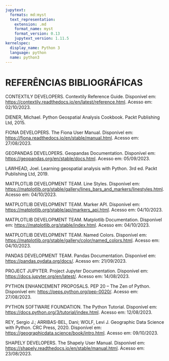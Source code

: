 ```yaml
---
jupytext:
  formats: md:myst
  text_representation:
    extension: .md
    format_name: myst
    format_version: 0.13
    jupytext_version: 1.11.5
kernelspec:
  display_name: Python 3
  language: python
  name: python3
---
```



# REFERÊNCIAS BIBLIOGRÁFICAS


CONTEXTILY DEVELOPERS. Contextily Reference Guide. Disponível em: <https://contextily.readthedocs.io/en/latest/reference.html>. Acesso em: 02/10/2023.

DIENER, Michael. Python Geospatial Analysis Cookbook. Packt Publishing Ltd, 2015.

FIONA DEVELOPERS. The Fiona User Manual. Disponível em: <https://fiona.readthedocs.io/en/stable/manual.html>. Acesso em: 27/08/2023.

GEOPANDAS DEVELOPERS. Geopandas Documentation. Disponível em: <https://geopandas.org/en/stable/docs.html>. Acesso em: 05/09/2023.

LAWHEAD, Joel. Learning geospatial analysis with Python. 3rd ed. Packt Publishing Ltd, 2019.

MATPLOTLIB DEVELOPMENT TEAM. Line Styles. Disponível em: <https://matplotlib.org/stable/gallery/lines_bars_and_markers/linestyles.html>. Acesso em: 04/10/2023.

MATPLOTLIB DEVELOPMENT TEAM. Marker API. Disponível em: <https://matplotlib.org/stable/api/markers_api.html>. Acesso em: 04/10/2023.

MATPLOTLIB DEVELOPMENT TEAM. Matplotlib Documentation. Disponível em: <https://matplotlib.org/stable/index.html>. Acesso em: 04/10/2023.

MATPLOTLIB DEVELOPMENT TEAM. Named Colors. Disponível em: <https://matplotlib.org/stable/gallery/color/named_colors.html>. Acesso em: 04/10/2023.

PANDAS DEVELOPMENT TEAM. Pandas Documentation. Disponível em: <https://pandas.pydata.org/docs/>. Acesso em: 21/09/2023.

PROJECT JUPYTER. Project Jupyter Documentation. Disponível em: <https://docs.jupyter.org/en/latest/>. Acesso em: 14/08/2023.

PYTHON ENHANCEMENT PROPOSALS. PEP 20 – The Zen of Python. Disponível em: <https://peps.python.org/pep-0020/>. Acesso em: 27/08/2023.

PYTHON SOFTWARE FOUNDATION. The Python Tutorial. Disponível em: <https://docs.python.org/3/tutorial/index.html>. Acesso em: 12/08/2023.

REY, Sergio J.; ARRIBAS-BEL, Dani; WOLF, Levi J. Geographic Data Science with Python. CRC Press, 2020. Disponível em: <https://geographicdata.science/book/intro.html>. Acesso em: 09/10/2023.

SHAPELY DEVELOPERS. The Shapely User Manual. Disponível em: <https://shapely.readthedocs.io/en/stable/manual.html>. Acesso em: 23/08/2023.
